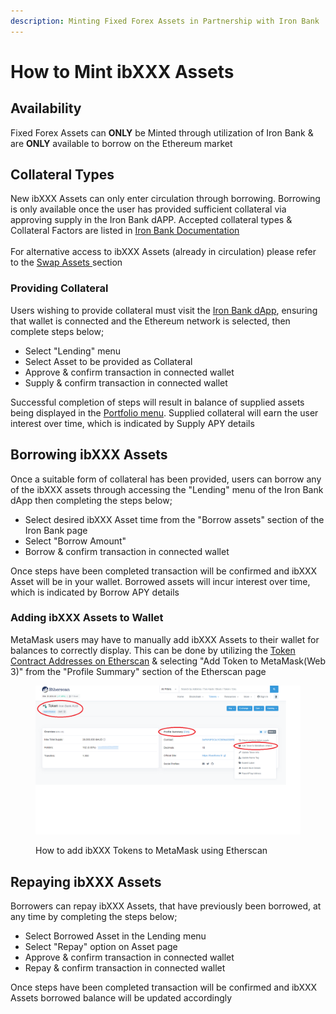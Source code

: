 ```yaml
---
description: Minting Fixed Forex Assets in Partnership with Iron Bank
---
```


# How to Mint ibXXX Assets

## Availability

Fixed Forex Assets can **ONLY** be Minted through utilization of Iron Bank & are **ONLY** available to borrow on the Ethereum market

## Collateral Types

New ibXXX Assets can only enter circulation through borrowing. Borrowing is only available once the user has provided sufficient collateral via approving supply in the Iron Bank dAPP. Accepted collateral types & Collateral Factors are listed in [Iron Bank Documentation](https://docs.ib.xyz/lending-market/collateral-factor)\
\
For alternative access to ibXXX Assets (already in circulation) please refer to the [Swap Assets ](broken-reference)section

### Providing Collateral

Users wishing to provide collateral must visit the [Iron Bank dApp](https://app.ib.xyz/), ensuring that wallet is connected and the Ethereum network is selected, then complete steps below;

* Select "Lending" menu
* Select Asset to be provided as Collateral
* Approve & confirm transaction in connected wallet
* Supply & confirm transaction in connected wallet

Successful completion of steps will result in balance of supplied assets being displayed in the [Portfolio menu](https://app.ib.xyz/portfolio/Ethereum). Supplied collateral will earn the user interest over time, which is indicated by Supply APY details

## Borrowing ibXXX Assets

Once a suitable form of collateral has been provided, users can borrow any of the ibXXX assets through accessing the "Lending" menu of the Iron Bank dApp then completing the steps below;

* Select desired ibXXX Asset time from the "Borrow assets" section of the Iron Bank page
* Select "Borrow Amount"&#x20;
* Borrow & confirm transaction in connected wallet

Once steps have been completed transaction will be confirmed and ibXXX Asset will be in your wallet. Borrowed assets will incur interest over time, which is indicated by Borrow APY details

### Adding ibXXX Assets to Wallet

MetaMask users may have to manually add ibXXX Assets to their wallet for balances to correctly display. This can be done by utilizing the [Token Contract Addresses on Etherscan](../developers/contract-addresses.md#fixed-forex-assets) & selecting "Add Token to MetaMask(Web 3)" from the "Profile Summary" section of the Etherscan page

<figure><img src="../.gitbook/assets/add ibXXX to MetaMask.png" alt=""><figcaption><p>How to add ibXXX Tokens to MetaMask using Etherscan</p></figcaption></figure>

## Repaying ibXXX Assets

Borrowers can repay ibXXX Assets, that have previously been borrowed, at any time by completing the steps below;

* Select Borrowed Asset in the Lending menu
* Select "Repay" option on Asset page
* Approve & confirm transaction in connected wallet
* Repay & confirm transaction in connected wallet

Once steps have been completed transaction will be confirmed and ibXXX Assets borrowed balance will be updated accordingly
